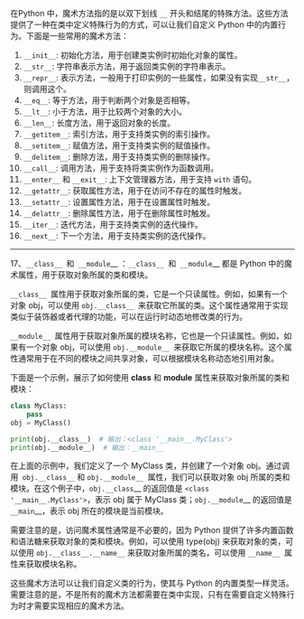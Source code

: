 在Python 中，魔术方法指的是以双下划线 `__` 开头和结尾的特殊方法。这些方法提供了一种在类中定义特殊行为的方式，可以让我们自定义 Python 中的内置行为。下面是一些常用的魔术方法：

1. `__init__`: 初始化方法，用于创建类实例时初始化对象的属性。
2. `__str__`: 字符串表示方法，用于返回类实例的字符串表示。
3. `__repr__`: 表示方法，一般用于打印实例的一些属性，如果没有实现`__str__`，则调用这个。
4. `__eq__`: 等于方法，用于判断两个对象是否相等。
5. `__lt__`: 小于方法，用于比较两个对象的大小。
6. `__len__`: 长度方法，用于返回对象的长度。
7. `__getitem__`: 索引方法，用于支持类实例的索引操作。
8. `__setitem__`: 赋值方法，用于支持类实例的赋值操作。
9. `__delitem__`: 删除方法，用于支持类实例的删除操作。
10. `__call__`: 调用方法，用于支持将类实例作为函数调用。
11. `__enter__` 和 `__exit__`: 上下文管理器方法，用于支持 `with` 语句。
12. `__getattr__`: 获取属性方法，用于在访问不存在的属性时触发。
13. `__setattr__`: 设置属性方法，用于在设置属性时触发。
14. `__delattr__`: 删除属性方法，用于在删除属性时触发。
15. `__iter__`: 迭代方法，用于支持类实例的迭代操作。
16. `__next__`: 下一个方法，用于支持类实例的迭代操作。

****

17、`__class__ `和` __module`__ ：`__class__ `和` __module`__ 都是 Python 中的魔术属性，用于获取对象所属的类和模块。

`__class__ `属性用于获取对象所属的类，它是一个只读属性。例如，如果有一个对象 obj，可以使用 `obj.__class__ `来获取它所属的类。这个属性通常用于实现类似于装饰器或者代理的功能，可以在运行时动态地修改类的行为。

`__module__ `属性用于获取对象所属的模块名称，它也是一个只读属性。例如，如果有一个对象 obj，可以使用 `obj.__module__ `来获取它所属的模块名称。这个属性通常用于在不同的模块之间共享对象，可以根据模块名称动态地引用对象。

下面是一个示例，展示了如何使用 __class__ 和 __module__ 属性来获取对象所属的类和模块：

```python
class MyClass:
    pass
obj = MyClass()

print(obj.__class__)  # 输出：<class '__main__.MyClass'>
print(obj.__module__)  # 输出：__main__
```

在上面的示例中，我们定义了一个 MyClass 类，并创建了一个对象 obj。通过调用` obj.__class__` 和 `obj.__module__ `属性，我们可以获取对象 obj 所属的类和模块。在这个例子中，`obj.__class`__ 的返回值是 `<class '__main__.MyClass'>`，表示 obj 属于 MyClass 类；`obj.__module`__ 的返回值是` __main`__，表示 obj 所在的模块是当前模块。

需要注意的是，访问魔术属性通常是不必要的，因为 Python 提供了许多内置函数和语法糖来获取对象的类和模块。例如，可以使用 type(obj) 来获取对象的类，可以使用 `obj.__class__.__name__` 来获取对象所属的类名，可以使用 `__name__ `属性来获取模块名称。



这些魔术方法可以让我们自定义类的行为，使其与 Python 的内置类型一样灵活。需要注意的是，不是所有的魔术方法都需要在类中实现，只有在需要自定义特殊行为时才需要实现相应的魔术方法。